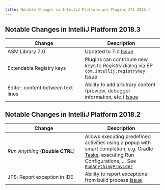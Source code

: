```yaml
---
title: Notable Changes in IntelliJ Platform and Plugins API 2018.*
---
```


<style>
  table {
    width:100%;
  }
  th, tr, td {
    width:50%;
  }
</style>

## Notable Changes in IntelliJ Platform 2018.3

| Change | Description |
|--------|-------------|
| ASM Library 7.0 | Updated to 7.0 [Issue](https://youtrack.jetbrains.com/issue/IDEA-191331) |
| Extendable Registry keys | Plugins can contribute new keys to _Registry_ dialog via EP `com.intellij.registryKey` [Issue](https://youtrack.jetbrains.com/issue/IDEA-177378) | 
| Editor: content between text lines| Ability to add arbitrary content (preview, debugger information, etc.) [Issue](https://youtrack.jetbrains.com/issue/IDEA-183815) |

## Notable Changes in IntelliJ Platform 2018.2

| Change | Description |
|--------|-------------|
| _Run Anything_ (**Double CTRL**) | Allows executing predefined activities using a popup with smart completion, e.g. [Gradle Tasks](https://www.jetbrains.com/help/idea/gradle.html#gradle_tasks), executing Run Configurations, ... See [`RunAnythingProvider`](upsource:///platform/lang-impl/src/com/intellij/ide/actions/runAnything/activity/RunAnythingProvider.java) |
| JPS: Report exception in IDE | Ability to report exceptions from build process [Issue](https://youtrack.jetbrains.com/issue/IDEA-187115) |

